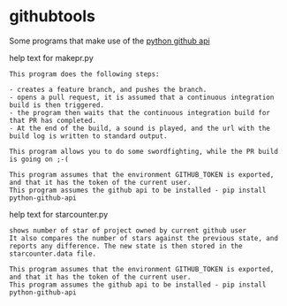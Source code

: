 
# githubtools

Some programs that make use of the [python github api](https://pygithub.readthedocs.io/en/latest/reference.html)


help text for makepr.py

```
This program does the following steps:

- creates a feature branch, and pushes the branch.
- opens a pull request, it is assumed that a continuous integration build is then triggered.
- the program then waits that the continuous integration build for that PR has completed.
- At the end of the build, a sound is played, and the url with the build log is written to standard output.

This program allows you to do some swordfighting, while the PR build is going on ;-(

This program assumes that the environment GITHUB_TOKEN is exported, and that it has the token of the current user.
This program assumes the github api to be installed - pip install python-github-api
```

help text for starcounter.py

```
shows number of star of project owned by current github user
It also compares the number of stars against the previous state, and reports any difference. The new state is then stored in the starcounter.data file.

This program assumes that the environment GITHUB_TOKEN is exported, and that it has the token of the current user.
This program assumes the github api to be installed - pip install python-github-api
```

